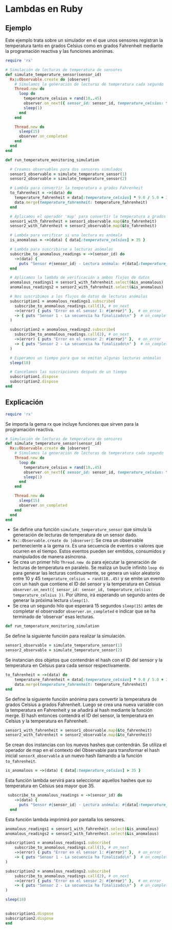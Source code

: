 # Lambdas en Ruby #
## Ejemplo ##
Este ejemplo trata sobre un simulador en el que unos sensores registran la temperatura tanto en grados Celsius como en grados Fahrenheit mediante la programación reactiva y las funciones anónimas.

```ruby
require 'rx'

# Simulación de lecturas de temperatura de sensores
def simulate_temperature_sensor(sensor_id)
  Rx::Observable.create do |observer|
    # Simulamos la generación de lecturas de temperatura cada segundo
    Thread.new do
      loop do
        temperature_celsius = rand(10..45)
        observer.on_next({ sensor_id: sensor_id, temperature_celsius: temperature_celsius }) # Emite un hash con el ID del sensor y la temperatura en Celsius
        sleep(1)
      end
    end

    Thread.new do
      sleep(15)
      observer.on_completed
    end
  end
end

def run_temperature_monitoring_simulation

  # Creamos observables para dos sensores simulados
  sensor1_observable = simulate_temperature_sensor(1)
  sensor2_observable = simulate_temperature_sensor(2)

  # Lambda para convertir la temperatura a grados Fahrenheit
  to_fahrenheit = ->(data) do
    temperature_fahrenheit = data[:temperature_celsius] * 9.0 / 5.0 + 32.0
    data.merge(temperature_fahrenheit: temperature_fahrenheit)
  end

  # Aplicamos el operador 'map' para convertir la temperatura a grados Fahrenheit
  sensor1_with_fahrenheit = sensor1_observable.map(&to_fahrenheit)
  sensor2_with_fahrenheit = sensor2_observable.map(&to_fahrenheit)

  # Lambda para verificar si una lectura es anómala
  is_anomalous = ->(data) { data[:temperature_celsius] > 35 }

  # Lambda para suscribirse a lecturas anómalas
  subscribe_to_anomalous_readings = ->(sensor_id) do
    ->(data) { 
      puts "Sensor #{sensor_id} - Lectura anómala: #{data[:temperature_celsius]}°C / #{data[:temperature_fahrenheit]}°F\n" }
  end

  # Aplicamos la lambda de verificación a ambos flujos de datos
  anomalous_readings1 = sensor1_with_fahrenheit.select(&is_anomalous)
  anomalous_readings2 = sensor2_with_fahrenheit.select(&is_anomalous)

  # Nos suscribimos a los flujos de datos de lecturas anómalas
  subscription1 = anomalous_readings1.subscribe(
    subscribe_to_anomalous_readings.call(1), # on_next
    ->(error) { puts "Error en el sensor 1: #{error}" },  # on_error
    -> { puts "Sensor 1 - La secuencia ha finalizado\n" }  # on_completed
  )

  subscription2 = anomalous_readings2.subscribe(
    subscribe_to_anomalous_readings.call(2), # on_next
    ->(error) { puts "Error en el sensor 2: #{error}" },  # on_error
    -> { puts "Sensor 2 - La secuencia ha finalizado\n" }  # on_completed
  )

  # Esperamos un tiempo para que se emitan algunas lecturas anómalas
  sleep(18)

  # Cancelamos las suscripciones después de un tiempo
  subscription1.dispose
  subscription2.dispose
end
```

## Explicación ##
```ruby
require 'rx'
```
Se importa la gema rx que incluye funciones que sirven para la programación reactiva.

```ruby
# Simulación de lecturas de temperatura de sensores
def simulate_temperature_sensor(sensor_id)
  Rx::Observable.create do |observer|
    # Simulamos la generación de lecturas de temperatura cada segundo
    Thread.new do
      loop do
        temperature_celsius = rand(10..45)
        observer.on_next({ sensor_id: sensor_id, temperature_celsius: temperature_celsius }) # Emite un hash con el ID del sensor y la temperatura en Celsius
        sleep(1)
      end
    end

    Thread.new do
      sleep(15)
      observer.on_completed
    end
  end
end
```
- Se define una función `simulate_temperature_sensor` que simula la generación de lecturas de temperatura de un sensor dado.
- `Rx::Observable.create do |observer|`: Se crea un observable perteneciente a la gema rx. Es una secuencia de eventos o valores que ocurren en el tiempo. Estos eventos pueden ser emitidos, consumidos y manipulados de manera asíncrona.
- Se crea un primer hilo `Thread.new do` para ejecutar la generación de lecturas de temperatura en paralelo.
Se realiza un bucle infinito `loop do` para generar las lecturas continuamente, se genera un valor aleatorio entre 10 y 45 `temperature_celsius = rand(10..45)` y se emite un evento con un hash que contiene el ID del sensor y la temperatura en Celsius `observer.on_next({ sensor_id: sensor_id, temperature_celsius: temperature_celsius })`. Por último, irá esperando un segundo antes de generar la próxima lectura `sleep(1)`.
- Se crea un segundo hilo que esperará 15 segundos `sleep(15)` antes de completar el observador `observer.on_completed` e indicar que se ha terminado de 'observar' esas lecturas.

```ruby
def run_temperature_monitoring_simulation
```
Se define la siguiente función para realizar la simulación.

```ruby
sensor1_observable = simulate_temperature_sensor(1)
sensor2_observable = simulate_temperature_sensor(2)
```
Se instancian dos objetos que contendrán el hash con el ID del sensor y la temperatura en Celsius para cada sensor respectivamente.

```ruby
to_fahrenheit = ->(data) do
    temperature_fahrenheit = data[:temperature_celsius] * 9.0 / 5.0 + 32.0
    data.merge(temperature_fahrenheit: temperature_fahrenheit)
end
```
Se define la siguiente función anónima para convertir la temperatura de grados Celsius a grados Fahrenheit. Luego se crea una nueva variable con la temperatura en Fahrenheit y se añadirá al hash mediante la función merge.
El hash entonces contendrá el ID del sensor, la temperatura en Celsius y la temperatura en Fahrenheit.

```ruby
sensor1_with_fahrenheit = sensor1_observable.map(&to_fahrenheit)
sensor2_with_fahrenheit = sensor2_observable.map(&to_fahrenheit)
```
Se crean dos instancias con los nuevos hashes que contendrán. Se utiliza el operador de map en el contexto del Observable para transformar el hash inicial `sensorX_observable` a un nuevo hash llamando a la función `to_fahrenheit`.

```ruby
is_anomalous = ->(data) { data[:temperature_celsius] > 35 }
```
Esta función lambda servirá para seleccionar aquellos hashes que su temperatura en Celsius sea mayor que 35.

```ruby
 subscribe_to_anomalous_readings = ->(sensor_id) do
    ->(data) { 
      puts "Sensor #{sensor_id} - Lectura anómala: #{data[:temperature_celsius]}°C / #{data[:temperature_fahrenheit]}°F\n" }
  end
```
Esta función lambda imprimirá por pantalla los sensores.

```ruby
anomalous_readings1 = sensor1_with_fahrenheit.select(&is_anomalous)
anomalous_readings2 = sensor2_with_fahrenheit.select(&is_anomalous)
```

```ruby
subscription1 = anomalous_readings1.subscribe(
    subscribe_to_anomalous_readings.call(1), # on_next
    ->(error) { puts "Error en el sensor 1: #{error}" },  # on_error
    -> { puts "Sensor 1 - La secuencia ha finalizado\n" }  # on_completed
)

subscription2 = anomalous_readings2.subscribe(
    subscribe_to_anomalous_readings.call(2), # on_next
    ->(error) { puts "Error en el sensor 2: #{error}" },  # on_error
    -> { puts "Sensor 2 - La secuencia ha finalizado\n" }  # on_completed
)
```

```ruby
sleep(18)

  
subscription1.dispose
subscription2.dispose
end
```